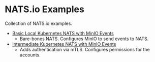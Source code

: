 # NATS.io Examples

Collection of NATS.io examples.

* [Basic Local Kubernetes NATS with MinIO Events](./kubernetes/basic/minio/README.md)
    * Bare-bones NATS. Configures MinIO to send events to NATS.
* [Intermediate Kubernetes NATS with MinIO Events](./kubernetes/intermediate/mtls_minio/README.md)
    * Adds authentication via mTLS. Configures permissions for the accounts.

